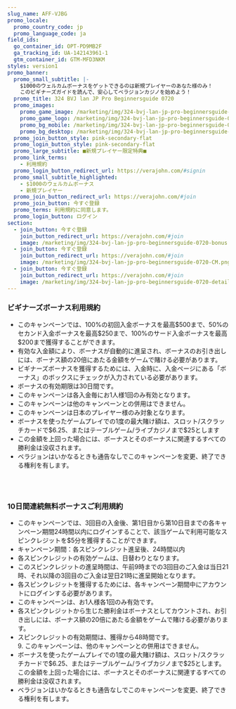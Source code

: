 ```yaml
---
slug_name: AFF-VJBG
promo_locale:
  promo_country_code: jp
  promo_language_code: ja
field_ids:
  go_container_id: OPT-PD9MB2F
  ga_tracking_id: UA-142143961-1
  gtm_container_id: GTM-MFD3NKM
styles: version1
promo_banner:
  promo_small_subtitle: |-
    $1000のウェルカムボーナスをゲットできるのは新規プレイヤーのあなた様のみ！
    このビギナーズガイドを読んで、安心してベラジョンカジノを始めよう！
  promo_title: 324 BVJ lan JP Pro Beginnersguide 0720
  promo_images:
    promo_game_image: /marketing/img/324-bvj-lan-jp-pro-beginnersguide-0720-title.png
    promo_game_logo: /marketing/img/324-bvj-lan-jp-pro-beginnersguide-0720-game-logo.png
    promo_bg_mobile: /marketing/img/324-bvj-lan-jp-pro-beginnersguide-0720-bg_m.jpg
    promo_bg_desktop: /marketing/img/324-bvj-lan-jp-pro-beginnersguide-0720-bg.jpg
  promo_join_button_style: pink-secondary-flat
  promo_login_button_style: pink-secondary-flat
  promo_large_subtitle: ■新規プレイヤー限定特典■
  promo_link_terms:
    - 利用規約
  promo_login_button_redirect_url: https://verajohn.com/#signin
  promo_small_subtitle_highlighted:
    - $1000のウェルカムボーナス
    - 新規プレイヤー
  promo_join_button_redirect_url: https://verajohn.com/#join
  promo_join_button: 今すぐ登録
  promo_terms: 利用規約に同意します。
  promo_login_button: ログイン
section:
  - join_button: 今すぐ登録
    join_button_redirect_url: https://verajohn.com/#join
    image: /marketing/img/324-bvj-lan-jp-pro-beginnersguide-0720-bonus.png
  - join_button: 今すぐ登録
    join_button_redirect_url: https://verajohn.com/#join
    image: /marketing/img/324-bvj-lan-jp-pro-beginnersguide-0720-CM.png
  - join_button: 今すぐ登録
    join_button_redirect_url: https://verajohn.com/#join
    image: /marketing/img/324-bvj-lan-jp-pro-beginnersguide-0720-details.png
---
```

<h3 class="text-left">ビギナーズボーナス利用規約</h3>
<ul class="terms-ul">
<li>このキャンペーンでは、100%の初回入金ボーナスを最高$500まで、50%のセカンド入金ボーナスを最高$250まで、100%のサード入金ボーナスを最高$200まで獲得することができます。</li><li>有効な入金額により、ボーナスが自動的に進呈され、ボーナスのお引き出しには、ボーナス額の20倍にあたる金額をゲームで賭ける必要があります。</li><li>ビギナーズボーナスを獲得するためには、入金時に、入金ページにある「ボーナス」のボックスにチェックが入力されている必要があります。&nbsp;</li><li>ボーナスの有効期限は30日間です。&nbsp;</li><li>このキャンペーンは各入金毎にお1人様1回のみ有効となります。&nbsp;</li><li>このキャンペーンは他のキャンペーンとの併用はできません。</li><li>このキャンペーンは日本のプレイヤー様のみ対象となります。</li><li>ボーナスを使ったゲームプレイでの1度の最大賭け額は、スロット/スクラッチカードで$6.25、またはテーブルゲーム/ライブカジノまで$25とします</li><li>この金額を上回った場合には、ボーナスとそのボーナスに関連するすべての勝利金は没収されます。</li><li>ベラジョンはいかなるときも通告なしでこのキャンペーンを変更、終了できる権利を有します。</li>
</ul>
<br>
<br>
<h3 class="text-left">10日間連続無料ボーナスご利用規約</h3><ul class="terms-ul"><li>このキャンペーンでは、3回目の入金後、第1日目から第10日目までの各キャンペーン期間24時間以内にログインすることで、該当ゲームで利用可能なスピンクレジットを$5分を獲得することができます。</li><li>キャンペーン期間：各スピンクレジット進呈後、24時間以内</li><li>各スピンクレジットの有効ゲームは、日替わりとなります。</li><li>このスピンクレジットの進呈時間は、午前9時までの3回目のご入金は当日21時、それ以降の3回目のご入金は翌日21時に進呈開始となります。</li><li>各スピンクレジットを獲得するためには、各キャンペーン期間中にアカウントにログインする必要があります。</li><li>このキャンペーンは、お1人様各1回のみ有効です。</li><li>各スピンクレジットから生じた勝利金はボーナスとしてカウントされ、お引き出しには、ボーナス額の20倍にあたる金額をゲームで賭ける必要があります。</li><li>スピンクレジットの有効期間は、獲得から48時間です。<br>9. このキャンペーンは、他のキャンペーンとの併用はできません。</li><li>ボーナスを使ったゲームプレイでの1度の最大賭け額は、スロット/スクラッチカードで$6.25、またはテーブルゲーム/ライブカジノまで$25とします。この金額を上回った場合には、ボーナスとそのボーナスに関連するすべての勝利金は没収されます。</li><li>ベラジョンはいかなるときも通告なしでこのキャンペーンを変更、終了できる権利を有します。</li></ul>
